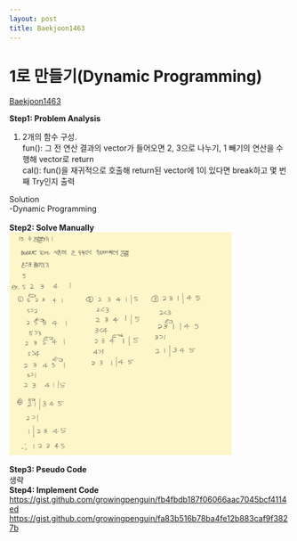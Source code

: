 ```yaml
---
layout: post
title: Baekjoon1463
---
```



# 1로 만들기(Dynamic Programming) #
[Baekjoon1463](https://www.acmicpc.net/problem/1463)

**Step1: Problem Analysis**<br/>
1. 2개의 함수 구성.<br/>
fun(): 그 전 연산 결과의 vector가 들어오면 2, 3으로 나누기, 1 빼기의 연산을 수행해 vector로 return<br/>
cal(): fun()을 재귀적으로 호출해 return된 vector에 1이 있다면 break하고 몇 번째 Try인지 출력<br/>

Solution<br/>
-Dynamic Programming<br/>
<br/>
**Step2: Solve Manually**<br/>
<img src="/_images/Baek2750_1.jpg" width="400" height="400">

**Step3: Pseudo Code**<br/>
생략
<br/>
**Step4: Implement Code** <br/> 
https://gist.github.com/growingpenguin/fb4fbdb187f06066aac7045bcf4114ed <br/>
https://gist.github.com/growingpenguin/fa83b516b78ba4fe12b883caf9f3827b <br/>

